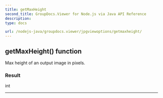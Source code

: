 ```yaml
---
title: getMaxHeight
second_title: GroupDocs.Viewer for Node.js via Java API Reference
description: 
type: docs

url: /nodejs-java/groupdocs.viewer/jpgviewoptions/getmaxheight/
---
```


## getMaxHeight()  function
Max height of an output image in pixels.

### Result
int


---


